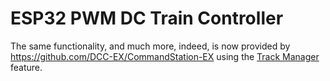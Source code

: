 # ESP32 PWM DC Train Controller

The same functionality, and much more, indeed, is now provided by https://github.com/DCC-EX/CommandStation-EX using the [Track Manager](https://dcc-ex.com/trackmanager/index.html#gsc.tab=0) feature.
